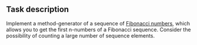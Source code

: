 ## Task description ##

Implement a method-generator of a sequence of [Fibonacci numbers](https://en.wikipedia.org/wiki/Fibonacci_number), which allows you to get the first n-numbers of a Fibonacci sequence. Consider the possibility of counting a large number of sequence elements.
